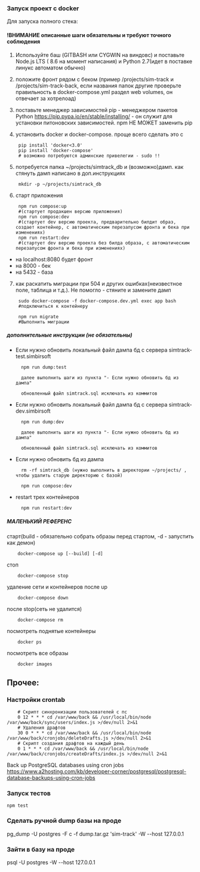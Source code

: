 ### Запуск проект с docker

Для запуска полного стека:

#### !ВНИМАНИЕ описанные шаги обязательны  и требуют точного соблюдения

1. Используйте баш (GITBASH или  CYGWIN на виндовс) и поставьте Node.js LTS ( 8.6 на момент написания) и Python 2.7(идет в поставке линукс автоматом обычно)
2. положите фронт рядом с беком (пример /projects/sim-track и /projects/sim-track-back, если названия папок другие проверьте правильность в docker-compose.yml раздел web volumes, он отвечает за хотрелоад)
3. поставьте менеджер зависимостей pip - менеджером пакетов Python https://pip.pypa.io/en/stable/installing/ - он служит для установки питоновских зависимостей. npm НЕ МОЖЕТ заменить pip
4. установить docker и docker-compose. проще всего сделать это с 
        
        pip install 'docker<3.0'
        pip install 'docker-compose'
        # возможно потребуются админские привелегии - sudo !!

5. потребуется папка ~/projects/simtrack_db и (возможно)дамп. как стянуть дамп написано в доп.инструкциях

        mkdir -p ~/projects/simtrack_db

6. старт приложения

        npm run compose:up
        #(стартует продакшен версию приложения)
        npm run compose:dev
        #(стартует dev версию проекта, предварительно билдит образ, создает контейнер, с автоматическим перезапусом фронта и бека при изменениях)
        npm run restart:dev
        #(стартует dev версию проекта без билда образа, с автоматическим перезапусом фронта и бека при изменениях)

- на localhost:8080 будет фронт
- на 8000 - бек
- на 5432 - база

7. как раскатить миграции при 504 и других ошибках(неизвестное поле, таблица и т.д.). Не помогло - стяните и замените дамп

        sudo docker-compose -f docker-compose.dev.yml exec app bash
        #подключиться к контейнеру

        npm run migrate
        #Выполнить миграции

##### дополнительные инструкции (не обязательны)
- Если нужно обновить локальный файл дампа бд с сервера simtrack-test.simbirsoft

        npm run dump:test

        далее выполнить шаги из пункта "- Если нужно обновить бд из дампа"

        обновленный файл simtrack.sql исключать из коммитов

- Если нужно обновить локальный файл дампа бд с сервера simtrack-dev.simbirsoft

        npm run dump:dev

        далее выполнить шаги из пункта "- Если нужно обновить бд из дампа"

        обновленный файл simtrack.sql исключать из коммитов

- Если нужно обновить бд из дампа

        rm -rf simtrack_db (нужно выполнить в директории ~/projects/ , чтобы удалить старую директорию с базой)

        npm run compose:dev


- restart трех контейнеров

        npm run restart:dev


##### МАЛЕНЬКИЙ РЕФЕРЕНС

старт(build - обязательно собрать образы перед стартом, -d - запустить как демон)

        docker-compose up [--build] [-d]

стоп

        docker-compose stop

удаление сети и контейнеров после up

        docker-compose down

после stop(сеть не удалится)

        docker-compose rm

посмотреть поднятые контейнеры

        docker ps

посмотреть все образы

        docker images

## Прочее:
### Настройки crontab

        # Скрипт синхронизации пользователей с пс
        0 12 * * * cd /var/www/back && /usr/local/bin/node /var/www/back/sync/users/index.js >/dev/null 2>&1
        # Удаления драфтов
        30 0 * * * cd /var/www/back && /usr/local/bin/node /var/www/back/cronjobs/deleteDrafts.js >/dev/null 2>&1
        # Скрипт создания драфтов на каждый день
        0 1 * * * cd /var/www/back && /usr/local/bin/node /var/www/back/cronjobs/createDrafts/index.js >/dev/null 2>&1

Back up PostgreSQL databases using cron jobs https://www.a2hosting.com/kb/developer-corner/postgresql/postgresql-database-backups-using-cron-jobs

### Запуск тестов
`npm test`

### Сделать ручной dump базы на проде
pg_dump -U postgres -F c -f dump.tar.gz 'sim-track' -W --host 127.0.0.1

### Зайти в базу на проде
psql -U postgres -W --host 127.0.0.1
